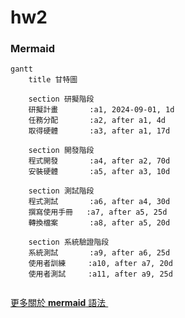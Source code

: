 # hw2
### Mermaid
```mermaid
gantt
    title 甘特圖

    section 研擬階段
    研擬計畫       :a1, 2024-09-01, 1d
    任務分配       :a2, after a1, 4d
    取得硬體       :a3, after a1, 17d

    section 開發階段
    程式開發       :a4, after a2, 70d
    安裝硬體       :a5, after a3, 10d

    section 測試階段
    程式測試       :a6, after a4, 30d
    撰寫使用手冊   :a7, after a5, 25d
    轉換檔案       :a8, after a5, 20d

    section 系統驗證階段
    系統測試       :a9, after a6, 25d
    使用者訓練     :a10, after a7, 20d
    使用者測試     :a11, after a9, 25d


```
[更多關於 **mermaid** 語法 <i class="fa fa-external-link"></i>](http://mermaid-js.github.io/mermaid)
&nbsp;
&nbsp;
